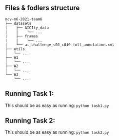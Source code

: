 ## Files & fodlers structure

```
mcv-m6-2021-team6
├── datasets
|    ├── AICIty_data
|    |    └── ...
|    ├── frames
|    |    └── ...
|    └── ai_challenge_s03_c010-full_annotation.xml
├── utils
│   └── ...
├── W1
│   └── ...
├── W2
│   └── ...
└── W3
    └── ...

```



## Running Task 1:

This should be as easy as running: `python task1.py` 

## Running Task 2:

This should be as easy as running: `python task2.py`